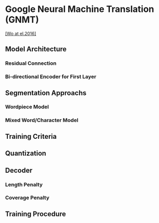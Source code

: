 # Google Neural Machine Translation (GNMT)

[[Wo at el.2016]](https://arxiv.org/pdf/1609.08144.pdf)

## Model Architecture

### Residual Connection

### Bi-directional Encoder for First Layer

## Segmentation Approachs

### Wordpiece Model

### Mixed Word/Character Model

## Training Criteria

## Quantization

## Decoder

### Length Penalty

### Coverage Penalty

## Training Procedure